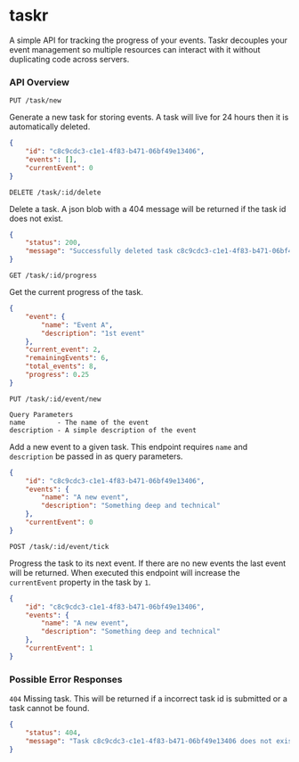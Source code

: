 taskr
=====

A simple API for tracking the progress of your events. Taskr decouples your event management
so multiple resources can interact with it without duplicating code across servers.

### API Overview

```
PUT /task/new
```

Generate a new task for storing events. A task will live for 24 hours then it is automatically deleted.

```json
{
    "id": "c8c9cdc3-c1e1-4f83-b471-06bf49e13406",
    "events": [],
    "currentEvent": 0
}
```

```
DELETE /task/:id/delete
```

Delete a task. A json blob with a 404 message will be returned if the task id does not exist.

```json
{
    "status": 200,
    "message": "Successfully deleted task c8c9cdc3-c1e1-4f83-b471-06bf49e13406"
}
```

```
GET /task/:id/progress
```

Get the current progress of the task.

```json
{
    "event": {
        "name": "Event A",
        "description": "1st event"
    },
    "current_event": 2,
    "remainingEvents": 6,
    "total_events": 8,
    "progress": 0.25
}
```

```
PUT /task/:id/event/new

Query Parameters
name        - The name of the event
description - A simple description of the event
```

Add a new event to a given task. This endpoint requires `name` and `description` be passed in as
query parameters.

```json
{
    "id": "c8c9cdc3-c1e1-4f83-b471-06bf49e13406",
    "events": {
        "name": "A new event",
        "description": "Something deep and technical"
    },
    "currentEvent": 0
}
```

```
POST /task/:id/event/tick
```

Progress the task to its next event. If there are no new events the last event will be returned.
When executed this endpoint will increase the `currentEvent` property in the task by `1`.

```json
{
    "id": "c8c9cdc3-c1e1-4f83-b471-06bf49e13406",
    "events": {
        "name": "A new event",
        "description": "Something deep and technical"
    },
    "currentEvent": 1
}
```

### Possible Error Responses

`404` Missing task. This will be returned if a incorrect task id is submitted or a task cannot be found.

```json
{
    "status": 404,
    "message": "Task c8c9cdc3-c1e1-4f83-b471-06bf49e13406 does not exist"
}
```
